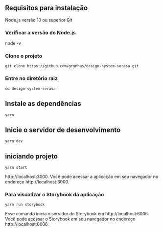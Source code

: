 ## Requisitos para instalação

Node.js versão 10 ou superior
Git

### Verificar a versão do Node.js 
node -v 

### Clone o projeto
```
git clone https://github.com/grynhas/design-system-serasa.git
```

### Entre no diretório raiz

```
cd design-system-serasa
```

## Instale as dependências
```
yarn
```


## Inicie o servidor de desenvolvimento
```
yarn dev
```

## iniciando projeto 
```
yarn start
```



http://localhost:3000. Você pode acessar a aplicação em seu navegador no endereço http://localhost:3000.


### Para visualizar o Storybook da aplicação
```
yarn run storybook
```

Esse comando inicia o servidor do Storybook em http://localhost:6006. Você pode acessar o Storybook em seu navegador no endereço http://localhost:6006.






